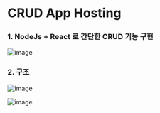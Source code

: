# CRUD App Hosting

### 1. NodeJs + React 로 간단한 CRUD 기능 구현
![image](https://user-images.githubusercontent.com/74950655/100382610-13f85400-305f-11eb-97c5-9c1a9051c416.png)

### 2. 구조
![image](https://user-images.githubusercontent.com/74950655/100383165-579f8d80-3060-11eb-8099-49556f4d3006.png)

![image](https://user-images.githubusercontent.com/74950655/100383340-b7963400-3060-11eb-9215-1058cbf009d5.png)

